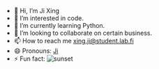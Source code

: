 - 👋 Hi, I’m Ji Xing
- 👀 I’m interested in code.
- 🌱 I’m currently learning Python.
- 💞️ I’m looking to collaborate on certain business.
- 📫 How to reach me xing.ji@student.lab.fi
- 😄 Pronouns: [Ji](https://www.bilibili.tv/en)
- ⚡ Fun fact: ![sunset](https://cdn.pixabay.com/photo/2024/05/26/10/15/bird-8788491_1280.jpg)
<!---
Dallzay/Dallzay is a ✨ special ✨ repository because its `README.md` (this file) appears on your GitHub profile.
You can click the Preview link to take a look at your changes.
--->
